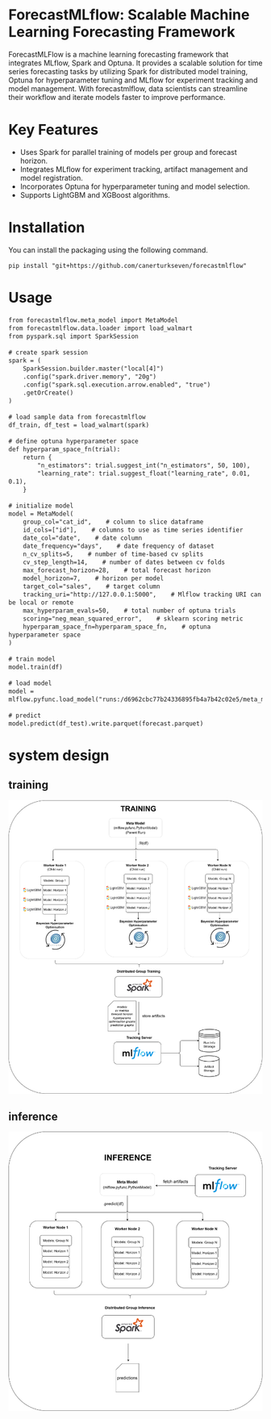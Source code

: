 # ForecastMLflow: Scalable Machine Learning Forecasting Framework

ForecastMLFlow is a machine learning forecasting framework that integrates MLflow, Spark and Optuna. It provides a scalable solution for time series forecasting tasks by utilizing Spark for distributed model training, Optuna for hyperparameter tuning and MLflow for experiment tracking and model management. With forecastmlflow, data scientists can streamline their workflow and iterate models faster to improve performance.

# Key Features

- Uses Spark for parallel training of models per group and forecast horizon.
- Integrates MLflow for experiment tracking, artifact management and model registration.
- Incorporates Optuna for hyperparameter tuning and model selection.
- Supports LightGBM and XGBoost algorithms.

# Installation

You can install the packaging using the following command.

```
pip install "git+https://github.com/canerturkseven/forecastmlflow"
```

# Usage

```
from forecastmlflow.meta_model import MetaModel
from forecastmlflow.data.loader import load_walmart
from pyspark.sql import SparkSession

# create spark session
spark = (
    SparkSession.builder.master("local[4]")
    .config("spark.driver.memory", "20g")
    .config("spark.sql.execution.arrow.enabled", "true")
    .getOrCreate()
)

# load sample data from forecastmlflow
df_train, df_test = load_walmart(spark)

# define optuna hyperparameter space
def hyperparam_space_fn(trial):
    return {
        "n_estimators": trial.suggest_int("n_estimators", 50, 100),
        "learning_rate": trial.suggest_float("learning_rate", 0.01, 0.1),
    }

# initialize model
model = MetaModel(
    group_col="cat_id",    # column to slice dataframe
    id_cols=["id"],    # columns to use as time series identifier
    date_col="date",    # date column
    date_frequency="days",    # date frequency of dataset
    n_cv_splits=5,    # number of time-based cv splits
    cv_step_length=14,    # number of dates between cv folds
    max_forecast_horizon=28,    # total forecast horizon
    model_horizon=7,    # horizon per model
    target_col="sales",    # target column
    tracking_uri="http://127.0.0.1:5000",    # Mlflow tracking URI can be local or remote
    max_hyperparam_evals=50,    # total number of optuna trials
    scoring="neg_mean_squared_error",    # sklearn scoring metric
    hyperparam_space_fn=hyperparam_space_fn,    # optuna hyperparameter space
)

# train model
model.train(df)

# load model
model = mlflow.pyfunc.load_model("runs:/d6962cbc77b24336895fb4a7b42c02e5/meta_model")

# predict
model.predict(df_test).write.parquet(forecast.parquet)
```

# system design

## training

![Screenshot](assets/training_design.png)

## inference

![Screenshot](assets/inference_design.png)
